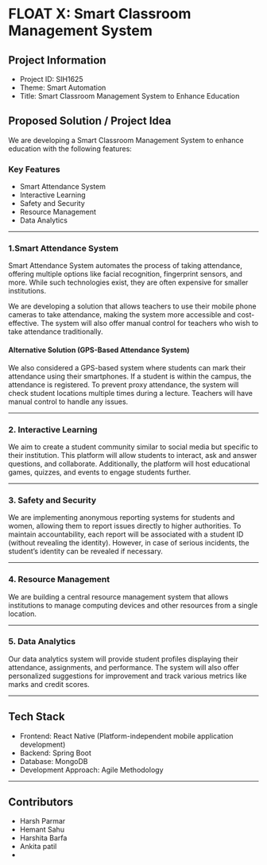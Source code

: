 # FLOAT X: Smart Classroom Management System

## Project Information

- Project ID: SIH1625
- Theme: Smart Automation
- Title: Smart Classroom Management System to Enhance Education

## Proposed Solution / Project Idea

We are developing a Smart Classroom Management System to enhance education with the following features:

### Key Features

- Smart Attendance System
- Interactive Learning
- Safety and Security
- Resource Management
- Data Analytics

---

### 1.Smart Attendance System

Smart Attendance System automates the process of taking attendance, offering multiple options like facial recognition, fingerprint sensors, and more. While such technologies exist, they are often expensive for smaller institutions.

We are developing a solution that allows teachers to use their mobile phone cameras to take attendance, making the system more accessible and cost-effective. The system will also offer manual control for teachers who wish to take attendance traditionally.

#### Alternative Solution (GPS-Based Attendance System)

We also considered a GPS-based system where students can mark their attendance using their smartphones. If a student is within the campus, the attendance is registered. To prevent proxy attendance, the system will check student locations multiple times during a lecture. Teachers will have manual control to handle any issues.

---

### 2. Interactive Learning

We aim to create a student community similar to social media but specific to their institution. This platform will allow students to interact, ask and answer questions, and collaborate. Additionally, the platform will host educational games, quizzes, and events to engage students further.

---

### 3. Safety and Security

We are implementing anonymous reporting systems for students and women, allowing them to report issues directly to higher authorities. To maintain accountability, each report will be associated with a student ID (without revealing the identity). However, in case of serious incidents, the student’s identity can be revealed if necessary.

---

### 4. Resource Management

We are building a central resource management system that allows institutions to manage computing devices and other resources from a single location.

---

### 5. Data Analytics

Our data analytics system will provide student profiles displaying their attendance, assignments, and performance. The system will also offer personalized suggestions for improvement and track various metrics like marks and credit scores.

---

## Tech Stack

- Frontend: React Native (Platform-independent mobile application development)
- Backend: Spring Boot
- Database: MongoDB
- Development Approach: Agile Methodology

---

## Contributors

- Harsh Parmar
- Hemant Sahu
- Harshita Barfa
- Ankita patil
- 

